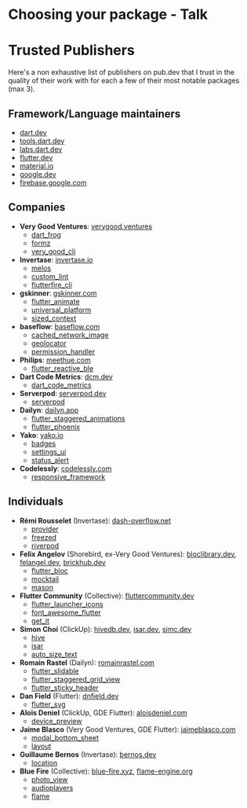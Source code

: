 # Choosing your package - Talk

# Trusted Publishers

Here's a non exhaustive list of publishers on pub.dev that I trust in the quality of their work with for each a few of their most notable packages (max 3).

## Framework/Language maintainers

* [dart.dev](https://pub.dev/publishers/dart.dev/packages)
* [tools.dart.dev](https://pub.dev/publishers/tools.dart.dev/packages)
* [labs.dart.dev](https://pub.dev/publishers/labs.dart.dev/packages)
* [flutter.dev](https://pub.dev/publishers/flutter.dev/packages)
* [material.io](https://pub.dev/publishers/material.io/packages)
* [google.dev](https://pub.dev/publishers/google.dev/packages)
* [firebase.google.com](https://pub.dev/publishers/firebase.google.com/packages)

## Companies

* **Very Good Ventures**: [verygood.ventures](https://pub.dev/publishers/verygood.ventures/packages)
    * [dart_frog](https://pub.dev/packages/dart_frog)
    * [formz](https://pub.dev/packages/formz)
    * [very_good_cli](https://pub.dev/packages/very_good_cli)
* **Invertase**: [invertase.io](https://pub.dev/publishers/invertase.io/packages)
    * [melos](https://pub.dev/packages/melos)
    * [custom_lint](https://pub.dev/packages/custom_lint)
    * [flutterfire_cli](https://pub.dev/packages/flutterfire_cli)
* **gskinner**: [gskinner.com](https://pub.dev/publishers/gskinner.com/packages)
    * [flutter_animate](https://pub.dev/packages/flutter_animate)
    * [universal_platform](https://pub.dev/packages/universal_platform)
    * [sized_context](https://pub.dev/packages/sized_context)
* **baseflow**: [baseflow.com](https://pub.dev/publishers/baseflow.com/packages)
    * [cached_network_image](https://pub.dev/packages/cached_network_image)
    * [geolocator](https://pub.dev/packages/geolocator)
    * [permission_handler](https://pub.dev/packages/permission_handler)
* **Philips**: [meethue.com](https://pub.dev/publishers/meethue.com/packages)
    * [flutter_reactive_ble](https://pub.dev/packages/flutter_reactive_ble)
* **Dart Code Metrics**: [dcm.dev](https://pub.dev/publishers/dcm.dev/packages)
    * [dart_code_metrics](https://pub.dev/packages/dart_code_metrics)
* **Serverpod**: [serverpod.dev](https://pub.dev/publishers/serverpod.dev/packages)
    * [serverpod](https://pub.dev/packages/serverpod)
* **Dailyn**: [dailyn.app](https://pub.dev/publishers/dailyn.app/packages)
    * [flutter_staggered_animations](https://pub.dev/packages/flutter_staggered_animations)
    * [flutter_phoenix](https://pub.dev/packages/flutter_phoenix)
* **Yako**: [yako.io](https://pub.dev/publishers/yako.io/packages)
    * [badges](https://pub.dev/packages/badges)
    * [settings_ui](https://pub.dev/packages/settings_ui)
    * [status_alert](https://pub.dev/packages/status_alert)
* **Codelessly**: [codelessly.com](https://pub.dev/publishers/codelessly.com/packages)
    * [responsive_framework](https://pub.dev/packages/responsive_framework)

## Individuals

* **Rémi Rousselet** (Invertase): [dash-overflow.net](https://pub.dev/publishers/dash-overflow.net/packages)
    * [provider](https://pub.dev/packages/provider)
    * [freezed](https://pub.dev/packages/freezed)
    * [riverpod](https://pub.dev/packages/riverpod)
* **Felix Angelov** (Shorebird, ex-Very Good Ventures): [bloclibrary.dev](https://pub.dev/publishers/bloclibrary.dev/packages), [felangel.dev](https://pub.dev/publishers/felangel.dev/packages), [brickhub.dev](https://pub.dev/publishers/brickhub.dev/packages)
    * [flutter_bloc](https://pub.dev/packages/flutter_bloc)
    * [mocktail](https://pub.dev/packages/mocktail)
    * [mason](https://pub.dev/packages/mason)
* **Flutter Community** (Collective): [fluttercommunity.dev](https://pub.dev/publishers/fluttercommunity.dev/packages)
    * [flutter_launcher_icons](https://pub.dev/packages/flutter_launcher_icons)
    * [font_awesome_flutter](https://pub.dev/packages/font_awesome_flutter)
    * [get_it](https://pub.dev/packages/get_it)
* **Simon Choi** (ClickUp): [hivedb.dev](https://pub.dev/publishers/hivedb.dev/packages), [isar.dev](https://pub.dev/publishers/isar.dev/packages), [simc.dev](https://pub.dev/publishers/simc.dev/packages)
    * [hive](https://pub.dev/packages/hive)
    * [isar](https://pub.dev/packages/isar)
    * [auto_size_text](https://pub.dev/packages/auto_size_text)
* **Romain Rastel** (Dailyn): [romainrastel.com](https://pub.dev/publishers/romainrastel.com/packages)
    * [flutter_slidable](https://pub.dev/packages/flutter_slidable)
    * [flutter_staggered_grid_view](https://pub.dev/packages/flutter_staggered_grid_view)
    * [flutter_sticky_header](https://pub.dev/packages/flutter_sticky_header)
* **Dan Field** (Flutter): [dnfield.dev](https://pub.dev/publishers/dnfield.dev/packages)
    * [flutter_svg](https://pub.dev/packages/flutter_svg)
* **Aloïs Deniel** (ClickUp, GDE Flutter): [aloisdeniel.com](https://pub.dev/publishers/aloisdeniel.com/packages)
    * [device_preview](https://pub.dev/packages/device_preview)
* **Jaime Blasco** (Very Good Ventures, GDE Flutter): [jaimeblasco.com](https://pub.dev/publishers/jaimeblasco.com/packages)
    * [modal_bottom_sheet](https://pub.dev/packages/modal_bottom_sheet)
    * [layout](https://pub.dev/packages/layout)
* **Guillaume Bernos** (Invertase): [bernos.dev](https://pub.dev/publishers/bernos.dev/packages)
    * [location](https://pub.dev/packages/location)
* **Blue Fire** (Collective): [blue-fire.xyz](https://pub.dev/publishers/blue-fire.xyz/packages), [flame-engine.org](https://pub.dev/publishers/flame-engine.org/packages)
    * [photo_view](https://pub.dev/packages/photo_view)
    * [audioplayers](https://pub.dev/packages/audioplayers)
    * [flame](https://pub.dev/packages/flame)